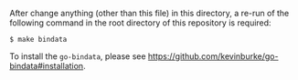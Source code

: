 After change anything (other than this file) in this directory, a re-run of the following command in the root directory of this repository is required:

```
$ make bindata
```

To install the `go-bindata`, please see https://github.com/kevinburke/go-bindata#installation.
